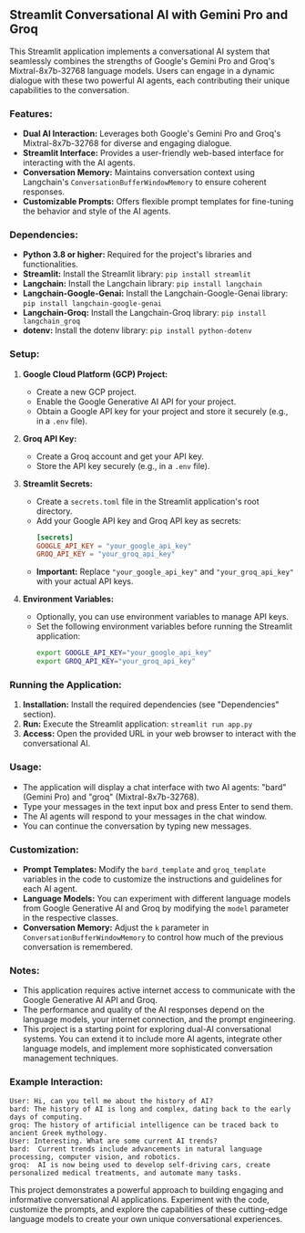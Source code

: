 ## Streamlit Conversational AI with Gemini Pro and Groq

This Streamlit application implements a conversational AI system that seamlessly combines the strengths of Google's Gemini Pro and Groq's Mixtral-8x7b-32768 language models. Users can engage in a dynamic dialogue with these two powerful AI agents, each contributing their unique capabilities to the conversation.

### Features:

* **Dual AI Interaction:**  Leverages both Google's Gemini Pro and Groq's Mixtral-8x7b-32768 for diverse and engaging dialogue.
* **Streamlit Interface:**  Provides a user-friendly web-based interface for interacting with the AI agents.
* **Conversation Memory:**  Maintains conversation context using Langchain's `ConversationBufferWindowMemory` to ensure coherent responses.
* **Customizable Prompts:**  Offers flexible prompt templates for fine-tuning the behavior and style of the AI agents.

### Dependencies:

* **Python 3.8 or higher:** Required for the project's libraries and functionalities.
* **Streamlit:** Install the Streamlit library: `pip install streamlit`
* **Langchain:** Install the Langchain library: `pip install langchain`
* **Langchain-Google-Genai:** Install the Langchain-Google-Genai library: `pip install langchain-google-genai`
* **Langchain-Groq:** Install the Langchain-Groq library: `pip install langchain_groq`
* **dotenv:** Install the dotenv library: `pip install python-dotenv`

### Setup:

1. **Google Cloud Platform (GCP) Project:**
   * Create a new GCP project.
   * Enable the Google Generative AI API for your project.
   * Obtain a Google API key for your project and store it securely (e.g., in a `.env` file).

2. **Groq API Key:**
   * Create a Groq account and get your API key.
   * Store the API key securely (e.g., in a `.env` file).

3. **Streamlit Secrets:**
   * Create a `secrets.toml` file in the Streamlit application's root directory.
   * Add your Google API key and Groq API key as secrets:
     ```toml
     [secrets]
     GOOGLE_API_KEY = "your_google_api_key"
     GROQ_API_KEY = "your_groq_api_key"
     ```
   * **Important:** Replace `"your_google_api_key"` and `"your_groq_api_key"` with your actual API keys.

4. **Environment Variables:**
   * Optionally, you can use environment variables to manage API keys.
   * Set the following environment variables before running the Streamlit application:
     ```bash
     export GOOGLE_API_KEY="your_google_api_key"
     export GROQ_API_KEY="your_groq_api_key"
     ```

### Running the Application:

1. **Installation:** Install the required dependencies (see "Dependencies" section).
2. **Run:** Execute the Streamlit application: `streamlit run app.py`
3. **Access:**  Open the provided URL in your web browser to interact with the conversational AI.

### Usage:

* The application will display a chat interface with two AI agents: "bard" (Gemini Pro) and "groq" (Mixtral-8x7b-32768).
* Type your messages in the text input box and press Enter to send them.
* The AI agents will respond to your messages in the chat window.
* You can continue the conversation by typing new messages.

### Customization:

* **Prompt Templates:**  Modify the `bard_template` and `groq_template` variables in the code to customize the instructions and guidelines for each AI agent.
* **Language Models:**  You can experiment with different language models from Google Generative AI and Groq by modifying the `model` parameter in the respective classes.
* **Conversation Memory:** Adjust the `k` parameter in `ConversationBufferWindowMemory` to control how much of the previous conversation is remembered.

### Notes:

* This application requires active internet access to communicate with the Google Generative AI API and Groq.
* The performance and quality of the AI responses depend on the language models, your internet connection, and the prompt engineering.
* This project is a starting point for exploring dual-AI conversational systems.  You can extend it to include more AI agents, integrate other language models, and implement more sophisticated conversation management techniques.

### Example Interaction:

```
User: Hi, can you tell me about the history of AI?
bard: The history of AI is long and complex, dating back to the early days of computing.
groq: The history of artificial intelligence can be traced back to ancient Greek mythology.
User: Interesting. What are some current AI trends?
bard:  Current trends include advancements in natural language processing, computer vision, and robotics.
groq:  AI is now being used to develop self-driving cars, create personalized medical treatments, and automate many tasks.
```

This project demonstrates a powerful approach to building engaging and informative conversational AI applications. Experiment with the code, customize the prompts, and explore the capabilities of these cutting-edge language models to create your own unique conversational experiences.
